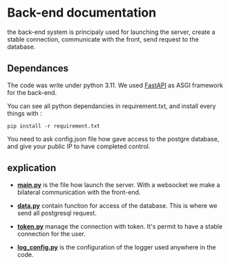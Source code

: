 # Back-end documentation

the back-end system is principaly used for launching the server, create a stable connection, communicate with the front, send request to the database.

## Dependances

The code was write under python 3.11. We used [FastAPI](https://fastapi.tiangolo.com/fr/) as ASGI framework for the back-end.

You can see all python dependancies in requirement.txt, and install every things with :
```
pip install -r requirement.txt
```
You need to ask config.json file how gave access to the postgre database, and give your public IP to have completed control.

## explication

- **[main.py](../main.py)** is the file how launch the server. With a websocket we make a bilateral communication with the front-end.

- **[data.py](../database/data.py)** contain function for access of the database. This is where we send all postgresql request.

- **[token.py](../database/token.py)** manage the connection with token. It's permit to have a stable connection for the user.

- **[log_config.py](../logs/log_config.py)** is the configuration of the logger used anywhere in the code.

